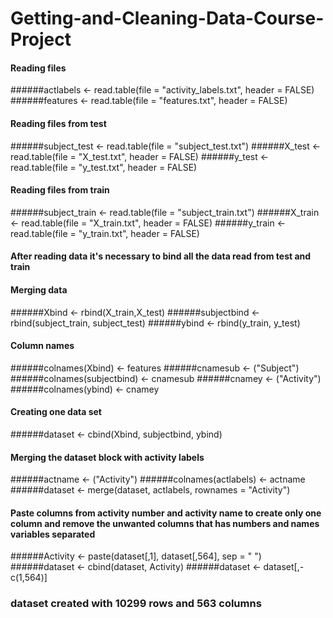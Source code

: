 Getting-and-Cleaning-Data-Course-Project
========================================


#### Reading files
######actlabels <- read.table(file = "activity_labels.txt", header = FALSE)
######features <- read.table(file = "features.txt", header = FALSE)

#### Reading files from test 
######subject_test <- read.table(file = "subject_test.txt")
######X_test <- read.table(file = "X_test.txt", header = FALSE)
######y_test <-  read.table(file = "y_test.txt", header = FALSE)

#### Reading files from train
######subject_train <- read.table(file = "subject_train.txt")
######X_train <- read.table(file = "X_train.txt", header = FALSE)
######y_train <- read.table(file = "y_train.txt", header = FALSE)

#### After reading data it's necessary to bind all the data read from test and train
#### Merging data
######Xbind <- rbind(X_train,X_test)
######subjectbind <- rbind(subject_train, subject_test)
######ybind <- rbind(y_train, y_test)

#### Column names
######colnames(Xbind) <- features
######cnamesub <- ("Subject")
######colnames(subjectbind) <- cnamesub
######cnamey <- ("Activity")
######colnames(ybind) <- cnamey

#### Creating one data set
######dataset <- cbind(Xbind, subjectbind, ybind)

#### Merging the dataset block with activity labels
######actname <- ("Activity")
######colnames(actlabels) <- actname
######dataset <- merge(dataset, actlabels, rownames = "Activity")

#### Paste columns from activity number and activity name to create only one column and remove the unwanted columns that has numbers and names variables separated
######Activity <- paste(dataset[,1], dataset[,564], sep = " ")
######dataset <- cbind(dataset, Activity)
######dataset <- dataset[,-c(1,564)]

### dataset created with 10299 rows and 563 columns 
